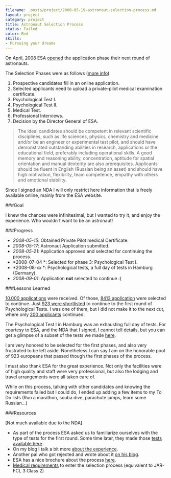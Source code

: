 ```yaml
---
filename: _posts/project/2008-05-19-astronaut-selection-process.md
layout: project
category: project
title: Astronaut Selection Process
status: Failed 
color: Red
skills:
- Pursuing your dreams 
---
```


On April, 2008 ESA
[opened](http://www.esa.int/SPECIALS/Astronaut_Selection/SEM3TR0YUFF_0.html) the application phase their next round of astronauts.

The Selection Phases were as follows ([more
info](http://www.esa.int/esaMI/Astronaut_Selection/SEM3V4R03EF_0.html)):

1. Prospective candidates fill in an online application.  
2. Selected applicants need to upload a private-pilot medical examination certificate.
3. Psychological Test I. 
4. Psychological Test II. 
5. Medical Test. 
6. Professional Interviews. 
7. Decision by the Director General of ESA. 

>The ideal candidates should be competent in relevant scientific
disciplines, such as life sciences, physics, chemistry and medicine
and/or be an engineer or experimental test pilot, and should have
demonstrated outstanding abilities in research, applications or the
educational field, preferably including operational skills. A good
memory and reasoning ability, concentration, aptitude for spatial
orientation and manual dexterity are also prerequisites. Applicants
should be fluent in English (Russian being an asset) and should have
high motivation, flexibility, team competence, empathy with others and
emotional stability.

Since I signed an NDA I will only restrict here information that is
freely available online, mainly from the ESA website.

###Goal

I knew the chances were infinitesimal, but I wanted to try it, and enjoy
the experience. Who wouldn´t want to be an astronaut!

###Progress

* *2008-05-15*: Obtained Private Pilot medical Certificate.
* *2008-05-17*: Astronaut Application submitted.
* *2008-05-21*: Application approved and selected for continuing the process.
* *2008-07-04 *: Selected for phase 3: Psychological Test I.
* *2008-08-xx *: Psychological tests, a full day of tests in Hamburg (Germany).
* *2008-09-01*: Application **not** selected to continue :(


###Lessons Learned

[10.000
applications](http://www.esa.int/SPECIALS/Astronaut_Selection/SEM3ZTRHKHF_0.html) were received. 
Of those, [8413 application](http://www.esa.int/SPECIALS/Astronaut_Selection/SEM3ZTRHKHF_0.html) were selected to continue. 
Just [923 were
shortlisted](http://www.elpais.com/articulo/sociedad/Quiere/ser/astronauta/elpepisoc/20080824elpepisoc_1/Tes) to continue to the first round of
Psychological Tests. I was one of them, but I did not make it to the next
cut, where only [200
applicants](http://www.esa.int/SPECIALS/Astronaut_Selection/SEMAIXRHKHF_0.html) continued.

The Psychological Test I in Hamburg was an exhausting full day of tests. For courtesy to ESA, and the NDA that I signed, I cannot tell details, but you can get a glimpse of a subset of the tests we made [here](http://webservices.esa.int/eas/sampletest/).

I am very honored to be selected for the first phases, and also very
frustrated to be left aside. Nonetheless I can say I am on the
honorable pool of 923 europeans that passed though the first phases of
the process.

I must also thank ESA for the great experience. Not only the facilities
were of high quality and staff were very professional, but also the
lodging and travel arrangements were all taken care of.

While on this process, talking with other candidates and knowing the
requirements failed but I could do, I ended up adding a few items to my To Do lists (Run a
marathon, scuba dive, parachute jumps, learn some Russian...)
  
###Resources

[Not much available due to the NDA]

* As part of the process ESA asked us to familiarize ourselves with the
  type of tests for the first round. Some time later, they made those
[tests available here](http://webservices.esa.int/eas/sampletest/). 
* On my blog I talk a bit more [about the experience](/2008/09/16/bruno-astronauta/).
* Another pal who got rejected and wrote about it [on his
  blog](http://www.colinmcnulty.com/blog/2008/07/24/booo-esa-rejected-my-astronaut-application/).
* ESA has a nice brochure about the process
  [here](http://www.cienciaviva.pt/rede/space/home/astronautselectionprocess_EN.pdf).
* [Medical requirements](http://esamultimedia.esa.int/docs/eac/ESA_Astronaut_Applicant_Medical_Examinations_List.pdf) to enter the selection process (equivalent to JAR-FCL 3 Class 2) 
